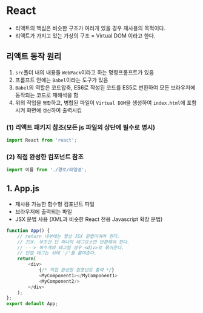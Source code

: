 # React
- 리액트의 핵심은 비슷한 구조가 여러개 있을 경우 재사용의 목적이다.
- 리액트가 가지고 있는 가상의 구조 = Virtual DOM 이라고 한다.

## 리액트 동작 원리
1. `src`폴더 내의 내용들 `WebPack`이라고 하는 명령프롬프트가 있음
2. 프롬프트 안에는 `Babel`이라는 도구가 있음
3. `Babel`의 역할은 코드압축, ES6로 작성된 코드를 ES5로 변환하여 모든 브라우저에 동작되는 코드로 재해석을 함
4. 위의 작업을 `병합`하고, 병합된 파일이 `Virtual DOM`을 생성하여 `index.html`에 포함시켜 화면에 `갱신`하여 출력시킴

### (1) 리액트 패키지 참조(모든 js 파일의 상단에 필수로 명시)
```js
import React from 'react';
```

### (2) 직접 완성한 컴포넌트 참조
```js
import 이름 from './경로/파일명';
```

## 1. App.js
- 재사용 가능한 함수형 컴포넌트 파일
- 브라우저에 출력되는 파일
- JSX 문법 사용 (XML과 비슷한 React 전용 Javascript 확장 문법)
```js
function App() {
    // return 내부에는 항상 JSX 문법이여야 한다.
    // JSX: 무조건 단 하나의 태그요소만 반환해야 한다.
    // ---> 복수개의 태그일 경우 <div>로 묶어준다.
    // 단일 태그는 뒤에 '/'를 붙여준다.
    return(
        <div>
            {/* 직접 완성한 컴포넌트 출력 */}
            <MyComponent1></MyComponent1>
            <MyComponent2/>
        </div>
    );
};
export default App;
```